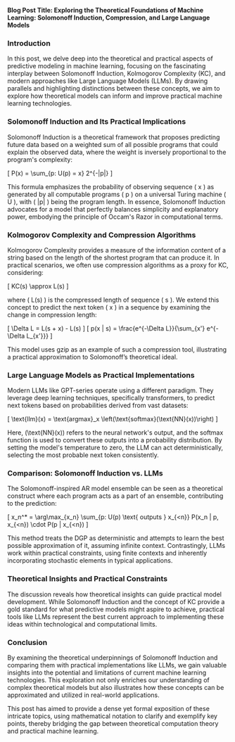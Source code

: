 **Blog Post Title: Exploring the Theoretical Foundations of Machine Learning: Solomonoff Induction, Compression, and Large Language Models**

### Introduction

In this post, we delve deep into the theoretical and practical aspects of predictive modeling in machine learning, focusing on the fascinating interplay between Solomonoff Induction, Kolmogorov Complexity (KC), and modern approaches like Large Language Models (LLMs). By drawing parallels and highlighting distinctions between these concepts, we aim to explore how theoretical models can inform and improve practical machine learning technologies.

### Solomonoff Induction and Its Practical Implications

Solomonoff Induction is a theoretical framework that proposes predicting future data based on a weighted sum of all possible programs that could explain the observed data, where the weight is inversely proportional to the program's complexity:

\[ P(x) = \sum_{p: U(p) = x} 2^{-|p|} \]

This formula emphasizes the probability of observing sequence \( x \) as generated by all computable programs \( p \) on a universal Turing machine \( U \), with \( |p| \) being the program length. In essence, Solomonoff Induction advocates for a model that perfectly balances simplicity and explanatory power, embodying the principle of Occam's Razor in computational terms.

### Kolmogorov Complexity and Compression Algorithms

Kolmogorov Complexity provides a measure of the information content of a string based on the length of the shortest program that can produce it. In practical scenarios, we often use compression algorithms as a proxy for KC, considering:

\[ KC(s) \approx L(s) \]

where \( L(s) \) is the compressed length of sequence \( s \). We extend this concept to predict the next token \( x \) in a sequence by examining the change in compression length:

\[ \Delta L = L(s + x) - L(s) \]
\[ p(x | s) = \frac{e^{-\Delta L}}{\sum_{x'} e^{-\Delta L_{x'}}} \]

This model uses gzip as an example of such a compression tool, illustrating a practical approximation to Solomonoff’s theoretical ideal.

### Large Language Models as Practical Implementations

Modern LLMs like GPT-series operate using a different paradigm. They leverage deep learning techniques, specifically transformers, to predict next tokens based on probabilities derived from vast datasets:

\[ \text{llm}(x) = \text{argmax}_x \left(\text{softmax}(\text{NN}(x))\right) \]

Here, \(\text{NN}(x)\) refers to the neural network's output, and the softmax function is used to convert these outputs into a probability distribution. By setting the model's temperature to zero, the LLM can act deterministically, selecting the most probable next token consistently.

### Comparison: Solomonoff Induction vs. LLMs

The Solomonoff-inspired AR model ensemble can be seen as a theoretical construct where each program acts as a part of an ensemble, contributing to the prediction:

\[ x_n^* = \arg\max_{x_n} \sum_{p: U(p) \text{ outputs } x_{<n}} P(x_n | p, x_{<n}) \cdot P(p | x_{<n}) \]

This method treats the DGP as deterministic and attempts to learn the best possible approximation of it, assuming infinite context. Contrastingly, LLMs work within practical constraints, using finite contexts and inherently incorporating stochastic elements in typical applications.

### Theoretical Insights and Practical Constraints

The discussion reveals how theoretical insights can guide practical model development. While Solomonoff Induction and the concept of KC provide a gold standard for what predictive models might aspire to achieve, practical tools like LLMs represent the best current approach to implementing these ideas within technological and computational limits.

### Conclusion

By examining the theoretical underpinnings of Solomonoff Induction and comparing them with practical implementations like LLMs, we gain valuable insights into the potential and limitations of current machine learning technologies. This exploration not only enriches our understanding of complex theoretical models but also illustrates how these concepts can be approximated and utilized in real-world applications.

This post has aimed to provide a dense yet formal exposition of these intricate topics, using mathematical notation to clarify and exemplify key points, thereby bridging the gap between theoretical computation theory and practical machine learning.
